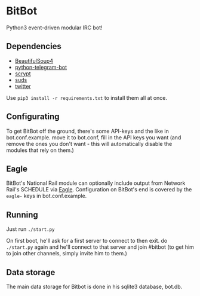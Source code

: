 # BitBot
Python3 event-driven modular IRC bot!

## Dependencies
* [BeautifulSoup4](https://pypi.python.org/pypi/beautifulsoup4)
* [python-telegram-bot](https://pypi.org/project/python-telegram-bot/)
* [scrypt](https://pypi.python.org/pypi/scrypt)
* [suds](https://pypi.python.org/pypi/suds-jurko)
* [twitter](https://pypi.python.org/pypi/twitter)

Use `pip3 install -r requirements.txt` to install them all at once.

## Configurating
To get BitBot off the ground, there's some API-keys and the like in bot.conf.example. move it to bot.conf, fill in the API keys you want (and remove the ones you don't want - this will automatically disable the modules that rely on them.)

## Eagle
BitBot's National Rail module can optionally include output from Network Rail's SCHEDULE via [Eagle](https://github.com/EvelynSubarrow/Eagle). Configuration on BitBot's end is covered by the `eagle-` keys in bot.conf.example.

## Running
Just run `./start.py`

On first boot, he'll ask for a first server to connect to then exit. do `./start.py` again and he'll connect to that server and join #bitbot (to get him to join other channels, simply invite him to them.)

## Data storage
The main data storage for Bitbot is done in his sqlite3 database, bot.db.
